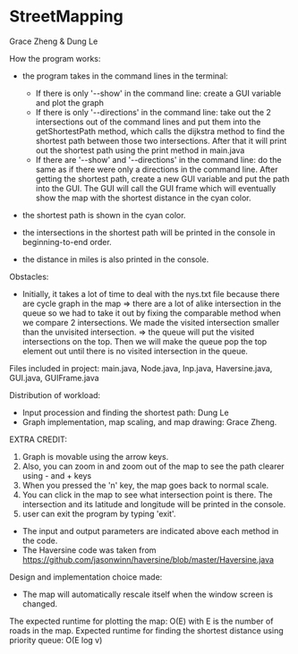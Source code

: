 # StreetMapping
Grace Zheng & Dung Le

How the program works:
- the program takes in the command lines in the terminal:
	+ If there is only '--show' in the command line: create a GUI variable and plot the graph
	+ If there is only '--directions' in the command line: take out the 2 intersections out of the command lines and put them into the getShortestPath method, which calls the dijkstra method to find the shortest path between those two intersections. After that it will print out the shortest path using the print method in main.java
	+ If there are '--show' and '--directions' in the command line: do the same as if there were only a directions in the command line. After getting the shortest path, create a new GUI variable and put the path into the GUI. The GUI will call the GUI frame which will eventually show the map with the shortest distance in the cyan color.
				
- the shortest path is shown in the cyan color.
- the intersections in the shortest path will be printed in the console in beginning-to-end order.
- the distance in miles is also printed in the console.

Obstacles:
- Initially, it takes a lot of time to deal with the nys.txt file because there are cycle graph in the map
=> there are a lot of alike intersection in the queue so we had to take it out by fixing the comparable method when we compare 2 intersections. We made the visited intersection smaller than the unvisited intersection.
=> the queue will put the visited intersections on the top. Then we will make the queue pop the top element out until there is no visited intersection in the queue.

Files included in project: main.java, Node.java, Inp.java, Haversine.java, GUI.java, GUIFrame.java

Distribution of workload:
- Input procession and finding the shortest path: Dung Le
- Graph implementation, map scaling, and map drawing: Grace Zheng.

EXTRA CREDIT:
1. Graph is movable using the arrow keys. 
2. Also, you can zoom in and zoom out of the map to see the path clearer using - and + keys
3. When you pressed the 'n' key, the map goes back to normal scale.
4. You can click in the map to see what intersection point is there. The intersection and its latitude and longitude will be printed in the console.
5. user can exit the program by typing 'exit'.

- The input and output parameters are indicated above each method in the code.
- The Haversine code was taken from https://github.com/jasonwinn/haversine/blob/master/Haversine.java

Design and implementation choice made:
- The map will automatically rescale itself when the window screen is changed.

The expected runtime for plotting the map: O(E) with E is the number of roads in the map.
Expected runtime for finding the shortest distance using priority queue: O(E log v)
